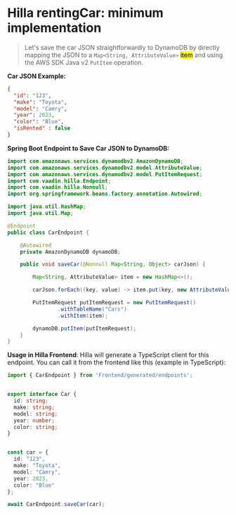 # Hilla  rentingCar: minimum implementation

> Let's save the car JSON straightforwardly to DynamoDB by directly mapping the JSON to a `Map<String, AttributeValue>` <mark>item</mark> and using the AWS SDK Java v2 `PutItem` operation.

**Car JSON Example:**

```json
{
  "id": "123",
  "make": "Toyota",
  "model": "Camry",
  "year": 2023,
  "color": "Blue",  
  "isRented" : false
}
```

**Spring Boot Endpoint to Save Car JSON to DynamoDB:**

```java
import com.amazonaws.services.dynamodbv2.AmazonDynamoDB;
import com.amazonaws.services.dynamodbv2.model.AttributeValue;
import com.amazonaws.services.dynamodbv2.model.PutItemRequest;
import com.vaadin.hilla.Endpoint;
import com.vaadin.hilla.Nonnull;
import org.springframework.beans.factory.annotation.Autowired;

import java.util.HashMap;
import java.util.Map;

@Endpoint
public class CarEndpoint {

    @Autowired
    private AmazonDynamoDB dynamoDB;

    public void saveCar(@Nonnull Map<String, Object> carJson) {

        Map<String, AttributeValue> item = new HashMap<>();

        carJson.forEach((key, value) -> item.put(key, new AttributeValue().withS(value.toString())));

        PutItemRequest putItemRequest = new PutItemRequest()
                .withTableName("Cars")
                .withItem(item);

        dynamoDB.putItem(putItemRequest);
    }
}
```

**Usage in Hilla Frontend**:
Hilla will generate a TypeScript client for this endpoint. You can call it from the frontend like this (example in TypeScript):

```typescript
import { CarEndpoint } from 'Frontend/generated/endpoints';


export interface Car {
  id: string;
  make: string;
  model: string;
  year: number;
  color: string;
}


const car = {
  id: "123",
  make: "Toyota",
  model: "Camry",
  year: 2023,
  color: "Blue"
};

await CarEndpoint.saveCar(car);
```
